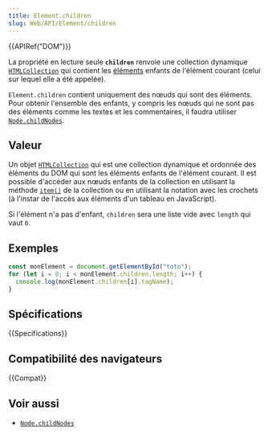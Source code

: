 ```yaml
---
title: Element.children
slug: Web/API/Element/children
---
```


{{APIRef("DOM")}}

La propriété en lecture seule **`children`** renvoie une collection dynamique [`HTMLCollection`](/fr/docs/Web/API/HTMLCollection) qui contient les [éléments](/fr/docs/Web/API/Element) enfants de l'élément courant (celui sur lequel elle a été appelée).

`Element.children` contient uniquement des nœuds qui sont des éléments. Pour obtenir l'ensemble des enfants, y compris les nœuds qui ne sont pas des éléments comme les textes et les commentaires, il faudra utiliser [`Node.childNodes`](/fr/docs/Web/API/Node/childNodes).

## Valeur

Un objet [`HTMLCollection`](/fr/docs/Web/API/HTMLCollection) qui est une collection dynamique et ordonnée des éléments du DOM qui sont les éléments enfants de l'élément courant. Il est possible d'accéder aux nœuds enfants de la collection en utilisant la méthode [`item()`](/fr/docs/Web/API/HTMLCollection/item) de la collection ou en utilisant la notation avec les crochets (à l'instar de l'accès aux éléments d'un tableau en JavaScript).

Si l'élément n'a pas d'enfant, `children` sera une liste vide avec `length` qui vaut `0`.

## Exemples

```js
const monElement = document.getElementById("toto");
for (let i = 0; i < monElement.children.length; i++) {
  console.log(monElement.children[i].tagName);
}
```

## Spécifications

{{Specifications}}

## Compatibilité des navigateurs

{{Compat}}

## Voir aussi

- [`Node.childNodes`](/fr/docs/Web/API/Node/childNodes)
